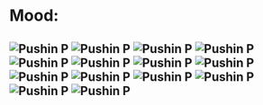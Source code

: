 # Mood:
## ![Pushin P][gif] ![Pushin P][gif] ![Pushin P][gif] ![Pushin P][gif] ![Pushin P][gif] ![Pushin P][gif] ![Pushin P][gif] ![Pushin P][gif] ![Pushin P][gif] ![Pushin P][gif] ![Pushin P][gif] ![Pushin P][gif] ![Pushin P][gif] ![Pushin P][gif]

[gif]: https://cdn.discordapp.com/emojis/745354525958996138.gif?v=1 "Pushin P"
